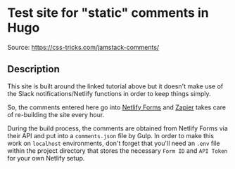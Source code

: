 # Test site for "static" comments in Hugo

Source: https://css-tricks.com/jamstack-comments/

## Description

This site is built around the linked tutorial above but it doesn't make use of the Slack notifications/Netlify functions in order to keep things simply.

So, the comments entered here go into [Netlify Forms](https://www.netlify.com/docs/form-handling/) and [Zapier](https://zapier.com/) takes care of re-building the site every hour.

During the build process, the comments are obtained from Netlify Forms via their API and put into a `comments.json` file by Gulp. In order to make this work on `localhost` environments, don't forget that you'll need an `.env` file within the project directory that stores the necessary `Form ID` and `API Token` for your own Netlify setup.
